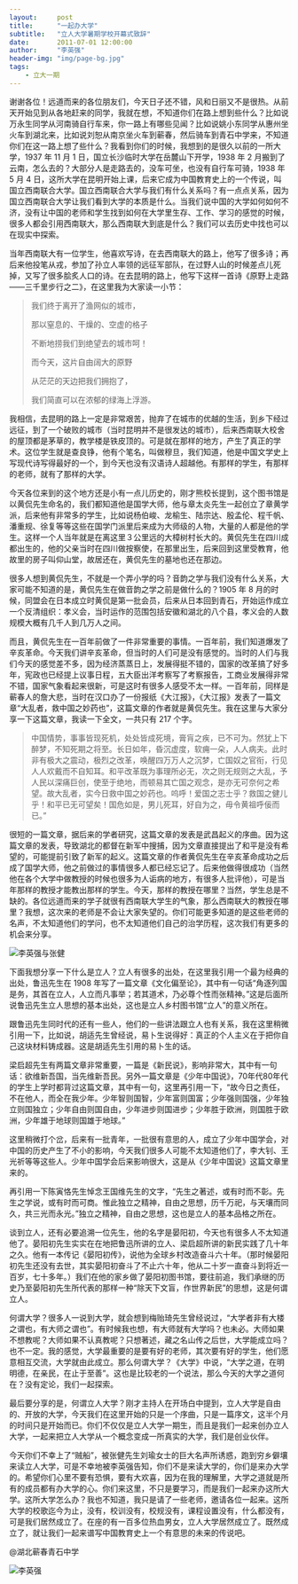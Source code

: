 ```yaml
---
layout:     post
title:      "一起办大学"
subtitle:   "立人大学暑期学校开幕式致辞"
date:       2011-07-01 12:00:00
author:     "李英强"
header-img: "img/page-bg.jpg"
tags:
    - 立大一期
---
```


谢谢各位！远道而来的各位朋友们，今天日子还不错，风和日丽又不是很热。从前天开始见到从各地赶来的同学，我就在想，不知道你们在路上想到些什么？比如说万永生同学从河南骑自行车来，你一路上有哪些见闻？比如说姚小东同学从惠州坐火车到湖北来，比如说刘恕从南京坐火车到蕲春，然后骑车到青石中学来，不知道你们在这一路上想了些什么？我看到你们的时候，我想到的是很久以前的一所大学，1937 年 11 月 1 日，国立长沙临时大学在岳麓山下开学，1938 年 2 月搬到了云南，怎么去的？大部分人是走路去的，没车可坐，也没有自行车可骑，1938 年 5 月 4 日，这所大学在昆明开始上课，后来它成为中国教育史上的一个传说，叫国立西南联合大学。国立西南联合大学与我们有什么关系吗？有一点点关系，因为国立西南联合大学让我们看到大学的本质是什么。当我们说中国的大学如何如何不济，没有让中国的老师和学生找到如何在大学里生存、工作、学习的感觉的时候，很多人都会引用西南联大，那么西南联大到底是什么？我们可以去历史中找也可以在现实中探索。

当年西南联大有一位学生，他喜欢写诗，在去西南联大的路上，他写了很多诗；再后来他投笔从戎，参加了孙立人率领的远征军部队，在过野人山的时候差点儿死掉，又写了很多脍炙人口的诗。在去昆明的路上，他写下这样一首诗《原野上走路——三千里步行之二》，在这里我为大家读一小节：

> 我们终于离开了渔网似的城市，
>
> 那以窒息的、干燥的、空虚的格子
>
> 不断地捞我们到绝望去的城市呵！
>
> 而今天，这片自由阔大的原野
>
> 从茫茫的天边把我们拥抱了，
>
> 我们简直可以在浓郁的绿海上浮游。

我相信，去昆明的路上一定是非常艰苦，抛弃了在城市的优越的生活，到乡下经过远征，到了一个破败的城市（当时昆明并不是很发达的城市），后来西南联大校舍的屋顶都是茅草的，教学楼是铁皮顶的。可是就在那样的地方，产生了真正的学术。这位学生就是查良铮，他有个笔名，叫做穆旦，我们知道，他是中国文学史上写现代诗写得最好的一个，到今天也没有汉语诗人超越他。有那样的学生，有那样的老师，就有了那样的大学。

今天各位来到的这个地方还是小有一点儿历史的，刚才熊校长提到，这个图书馆是以黄侃先生命名的，我们都知道他是国学大师，他与章太炎先生一起创立了章黄学派，后来他有非常多的学生，比如说杨伯峻、龙榆生、陆宗达、殷孟伦、程千帆、潘重规、徐复等等这些在国学门派里后来成为大师级的人物，大量的人都是他的学生。这样一个人当年就是在离这里３公里远的大樟树村长大的。黄侃先生在四川成都出生的，他的父亲当时在四川做按察使，在那里出生，后来回到这里受教育，他故里的房子叫仰山堂，故居还在，黄侃先生的墓地也还在那边。

很多人想到黄侃先生，不就是一个弄小学的吗？音韵之学与我们没有什么关系，大家可能不知道的是，黄侃先生在做音韵之学之前是做什么的？1905 年 8 月的时候，同盟会在日本成立时黄侃是第一批会员，后来从日本回到青石，开始运作成立一个反清组织：孝义会，当时运作的范围包括安徽和湖北的八个县，孝义会的人数规模大概有几千人到几万人之间。

而且，黄侃先生在一百年前做了一件非常重要的事情。一百年前，我们知道爆发了辛亥革命。今天我们讲辛亥革命，但当时的人们可是没有感觉的。当时的人们与我们今天的感觉差不多，因为经济蒸蒸日上，发展得挺不错的，国家的改革搞了好多年，宪政也已经提上议事日程，五大臣出洋考察写了考察报告，工商业发展得非常不错，国家气象看起来很新，可是这时有很多人感受不太一样。一百年前，同样是蕲春人的詹大悲，当时在汉口办了一份报纸《大江报》，《大江报》发表了一篇文章“大乱者，救中国之妙药也”，这篇文章的作者就是黄侃先生。我在这里与大家分享一下这篇文章，我读一下全文，一共只有 217 个字。

> 中国情势，事事皆现死机，处处皆成死境，膏肓之疾，已不可为。然犹上下醉梦，不知死期之将至。长日如年，昏沉虚度，软痈一朵，人人病夫。此时非有极大之震动，极烈之改革，唤醒四万万人之沉梦，亡国奴之官衔，行见人人欢戴而不自知耳。和平改革既为事理所必无，次之则无规则之大乱，予人民以深痛巨创，使至于绝地，而顿易其亡国之观念，是亦无可奈何之希望。故大乱者，实今日救中国之妙药也。呜呼！爱国之志士乎？救国之健儿乎！和平已无可望矣！国危如是，男儿死耳，好自为之，毋令黄祖呼佞而已。”

很短的一篇文章，据后来的学者研究，这篇文章的发表是武昌起义的序曲。因为这篇文章的发表，导致湖北的都督在新军中搜捕，因为文章直接提出了和平是没有希望的，可能提前引致了新军的起义。这篇文章的作者黄侃先生在辛亥革命成功之后成了国学大师，他之前做过的事情很多人都已经忘记了。后来他做得很成功（当然他在各个大学中做教授的时候也很多为人诟病的地方，有很多人批评他），可是当年那样的教授才能教出那样的学生。今天，那样的教授在哪里？当然，学生总是不缺的。各位远道而来的学子就很有西南联大学生的气象，那么西南联大的教授在哪里？我想，这次来的老师是不会让大家失望的。你们可能更多知道的是这些老师的名声，不太知道他们的学问，也不太知道他们自己的治学历程，这次我们有更多的机会来分享。

![李英强与张健](http://o8ukxcl11.bkt.clouddn.com/2011-07-01-li2.2.jpg)


下面我想分享一下什么是立人？立人有很多的出处，在这里我引用一个最为经典的出处，鲁迅先生在 1908 年写了一篇文章《文化偏至论》，其中有一句话“角逐列国是务，其首在立人，人立而凡事举；若其道术，乃必尊个性而张精神。”这是后面所说鲁迅先生立人思想的基本出处，这也是立人乡村图书馆“立人”的意义所在。

跟鲁迅先生同时代的还有一些人，他们的一些讲法跟立人也有关系，我在这里稍微引用一下，比如说，胡适先生曾经说，易卜生说得好：真正的个人主义在于把你自己这块材料铸成器。这是胡适先生引用的易卜生的话。

梁启超先生有两篇文章非常重要，一篇是《新民说》，影响非常大，其中有一句话：欲维新吾国，当先维新吾民。另外一篇文章是《少年中国说》，70年代80年代的学生上学时都背过这篇文章，其中有一句，这里再引用一下，“故今日之责任，不在他人，而全在我少年。少年智则国智，少年富则国富；少年强则国强，少年独立则国独立；少年自由则国自由，少年进步则国进步；少年胜于欧洲，则国胜于欧洲，少年雄于地球则国雄于地球。”

这里稍微打个岔，后来有一批青年，一批很有意思的人，成立了少年中国学会，对中国的历史产生了不小的影响，今天我们很多人可能不太知道他们了，李大钊、王光祈等等这些人。少年中国学会后来影响很大，这是从《少年中国说》这篇文章里来的。

再引用一下陈寅恪先生悼念王国维先生的文字，“先生之著述，或有时而不彰。先生之学说，或有时而可商。惟此独立之精神，自由之思想，历千万祀，与天壤而同久，共三光而永光。”独立之精神，自由之思想，这也是立人的基本品格之所在。

谈到立人，还有必要追溯一位先生，他的名字是晏阳初，今天也有很多人不太知道他了。晏阳初先生实实在在地把鲁迅所讲的立人、梁启超所讲的新民实践了几十年之久。他有一本传记《晏阳初传》，说他为全球乡村改造奋斗六十年。（那时候晏阳初先生还没有去世，其实晏阳初奋斗了不止六十年，他从二十岁一直奋斗到将近一百岁，七十多年。）我们在他的家乡做了晏阳初图书馆，要往前追，我们承继的历史乃至晏阳初先生所代表的那样一种“除天下文盲，作世界新民”的思想，这是何谓立人。

何谓大学？很多人一说到大学，就会想到梅贻琦先生曾经说过，“大学者非有大楼之谓也，有大师之谓也”。有时候我也想，有大师就有大学吗？也未必。大师如果不想教呢？大师如果不认真教呢？只想著述，藏之名山传之后世，大学能成立吗？也不一定。我的感觉，大学最重要的是要有好的老师，其次要有好的学生，他们愿意相互交流，大学就由此成立。那么何谓大学？《大学》中说，“大学之道，在明明德，在亲民，在止于至善”。这也是比较老的一个说法，那么今天的大学之道何在？没有定论，我们一起探索。

最后要分享的是，何谓立人大学？刚才主持人在开场白中提到，立人大学是自由的、开放的大学，今天我们在这里开始的只是一个序曲，只是一篇序文，这半个月的时间只是开始而已。你们不仅仅是立人大学一期生，而且是我们一起来创办立人大学，一起来把立人大学从一个概念变成一所真实的大学，我们是创业伙伴。

今天你们不幸上了“贼船”，被张健先生刘瑜女士的巨大名声所诱惑，跑到穷乡僻壤来读立人大学，可是不幸地被李英强告知，你们不是来读大学的，你们是来办大学的。希望你们心里不要有恐惧，要有大欢喜，因为在我的理解里，大学之道就是所有的成员都有办大学的心。你们来这里，不只是要学习，而是我们一起来办这所大学。这所大学怎么办？我也不知道，我只是请了一些老师，邀请各位一起来。这所大学的校歌迄今为止，没有，校训没有，校规没有，课程设置没有，什么都没有，可是我们居然成立了。在座的有一百多位热血男女，立人大学居然成立了。既然成立了，就让我们一起来谱写中国教育史上一个有意思的未来的传说吧。

@湖北蕲春青石中学

![李英强](http://o8ukxcl11.bkt.clouddn.com/2011-07-01-li.JPG)
